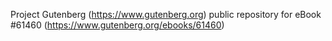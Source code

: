 Project Gutenberg (https://www.gutenberg.org) public repository for eBook #61460 (https://www.gutenberg.org/ebooks/61460)
